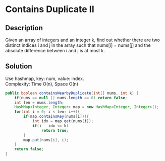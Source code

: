 # Contains Duplicate II
## Description
Given an array of integers and an integer k, find out whether there are two distinct indices i and j in the array such that nums[i] = nums[j] and the absolute difference between i and j is at most k.  
## Solution
Use hashmap, key: num, value: index.  
Complexity: Time O(n), Space O(n)
```java
public boolean containsNearbyDuplicate(int[] nums, int k) {
    if(nums == null || nums.length == 0) return false;
    int len = nums.length;
    HashMap<Integer, Integer> map = new HashMap<Integer, Integer>();
    for(int i = 0; i < len; i++){
        if(map.containsKey(nums[i])){
            int idx = map.get(nums[i]);
            if(i - idx <= k)
                return true;
        }
        map.put(nums[i], i);
    }
    return false;
}
```
